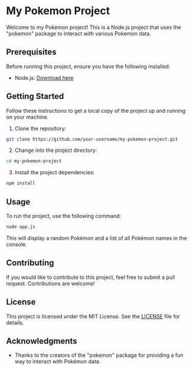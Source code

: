 
# My Pokemon Project

Welcome to my Pokemon project! This is a Node.js project that uses the "pokemon" package to interact with various Pokemon data.

## Prerequisites

Before running this project, ensure you have the following installed:

- Node.js: [Download here](https://nodejs.org/en/download/)

## Getting Started

Follow these instructions to get a local copy of the project up and running on your machine.

1. Clone the repository:

```bash
git clone https://github.com/your-username/my-pokemon-project.git
```

2. Change into the project directory:

```bash
cd my-pokemon-project
```

3. Install the project dependencies:

```bash
npm install
```

## Usage

To run the project, use the following command:

```bash
node app.js
```

This will display a random Pokémon and a list of all Pokémon names in the console.

## Contributing

If you would like to contribute to this project, feel free to submit a pull request. Contributions are welcome!

## License

This project is licensed under the MIT License. See the [LICENSE](LICENSE) file for details.

## Acknowledgments

- Thanks to the creators of the "pokemon" package for providing a fun way to interact with Pokémon data.

